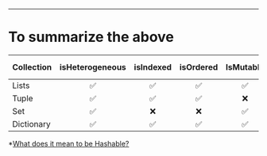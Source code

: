 ---
# To summarize the above
| Collection  | isHeterogeneous | isIndexed | isOrdered | IsMutable | *isHashable | Allows Duplicates | Sliceable |
| :---------- | :-------------: | :-------: | :-------: | :-------: | :--------: | :---------------: | :-------: |
| Lists       | ✅              | ✅        | ✅        | ✅        | ❌         | ✅                | ✅        |
| Tuple       | ✅              | ✅        | ✅        | ❌        | ✅         | ✅                | ✅        |
| Set         | ✅              | ❌        | ❌        | ✅        | ❌         | ❌                | ❌        |
| Dictionary  | ✅              | ✅        | ✅        | ✅        | Keys: ✅   | ❌                | ❌        |


*[What does it mean to be Hashable?](../Functions()/Library%20Functions/hash().md)


